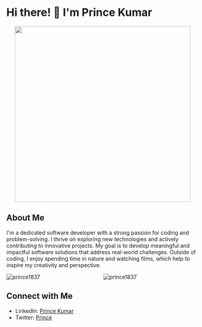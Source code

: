 # Hi there! 👋 I'm Prince Kumar

<div align="center">
  <img align='center' src="https://github-readme-stats.vercel.app/api?username=prince1837&count_private=true&show_icons=true&include_all_commits=true&hide_rank=true&hide_title=true&hide=contribs" width="460">
</div>

## About Me
I'm a dedicated software developer with a strong passion for coding and problem-solving. I thrive on exploring new technologies and actively contributing to innovative projects. My goal is to develop meaningful and impactful software solutions that address real-world challenges. Outside of coding, I enjoy spending time in nature and watching films, which help to inspire my creativity and perspective.

<p><img align="left" src="https://github-readme-stats.vercel.app/api/top-langs?username=prince1837&show_icons=true&locale=en&layout=compact" alt="prince1837" /></p>




<div align="center">
  <img src="https://github-readme-streak-stats.herokuapp.com/?user=prince1837" alt="prince1837" />
</div>


## Connect with Me
- LinkedIn: [Prince Kumar](https://in.linkedin.com/in/prince-kumar-6ab420175)
- Twitter: [Prince](https://twitter.com/Thakur_Pk21)

<!--
**prince1837/prince1837** is a ✨ _special_ ✨ repository because its `README.md` (this file) appears on your GitHub profile.

Here are some ideas to get you started:

- 🔭 I’m currently working on ...
- 🌱 I’m currently learning ...
- 👯 I’m looking to collaborate on ...
- 🤔 I’m looking for help with ...
- 💬 Ask me about ...
- 📫 How to reach me: ...
- 😄 Pronouns: ...
- ⚡ Fun fact: ...
-->
